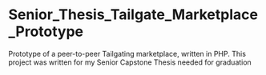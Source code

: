 # Senior_Thesis_Tailgate_Marketplace_Prototype
Prototype of a peer-to-peer Tailgating marketplace, written in PHP. 
This project was written for my Senior Capstone Thesis needed for graduation
